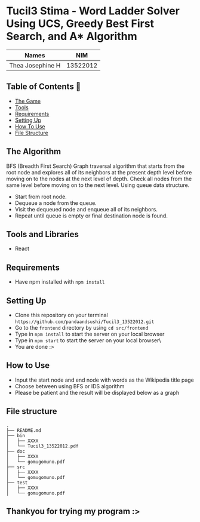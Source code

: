 # Tucil3 Stima - Word Ladder Solver Using UCS, Greedy Best First Search, and A* Algorithm

| Names                     | NIM      |
| ----------------------    |:--------:|
| Thea Josephine H          | 13522012 |

## Table of Contents 💫
* [The Game](#the-algorithm)
* [Tools](#tools-and-libraries) 
* [Requirements](#requirements)
* [Setting Up](#setting-up)
* [How To Use](#how-to-use)
* [File Structure](#file-structure)

## The Algorithm
BFS (Breadth First Search)
Graph traversal algorithm that starts from the root node and explores all of its neighbors at the present depth level before moving on to the nodes at the next level of depth. Check all nodes from the same level before moving on to the next level. Using queue data structure. 
- Start from root node.
- Dequeue a node from the queue.
- Visit the dequeued node and enqueue all of its neighbors.
- Repeat until queue is empty or final destination node is found.

## Tools and Libraries
- React

## Requirements
- Have npm installed with `npm install`

## Setting Up
- Clone this repository on your terminal `https://github.com/pandaandsushi/Tucil3_13522012.git`
- Go to the `frontend` directory by using `cd src/frontend`
- Type in `npm install` to start the server on your local browser
- Type in `npm start` to start the server on your local browser\
- You are done :>

## How to Use
- Input the start node and end node with words as the Wikipedia title page
- Choose between using BFS or IDS algorithm
- Please be patient and the result will be displayed below as a graph

## File structure
```
.
├── README.md
├── bin
│   ├── XXXX
│   └── Tucil3_13522012.pdf
├── doc
│   ├── XXXX
│   └── gomugomuno.pdf
├── src
│   ├── XXXX
│   └── gomugomuno.pdf
├── test
│   ├── XXXX
│   └── gomugomuno.pdf
```
## Thankyou for trying my program :>
